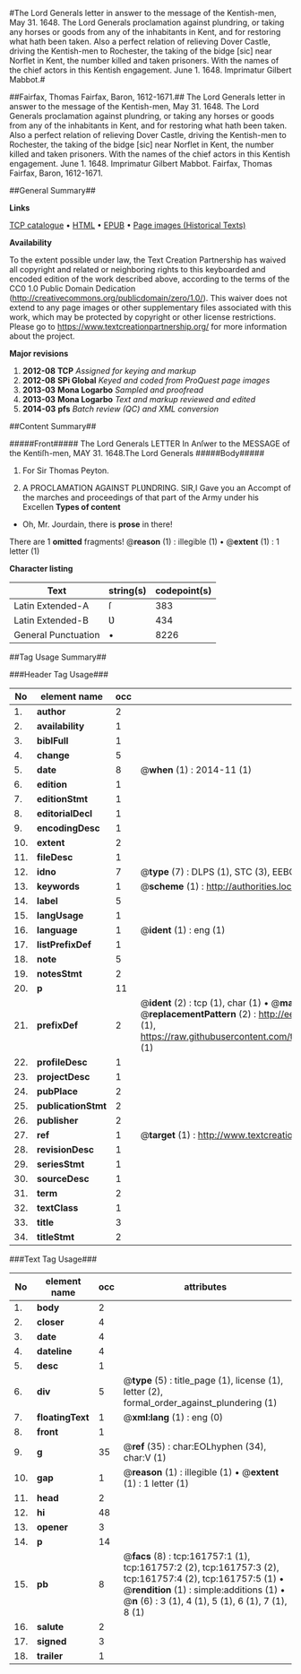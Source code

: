 #The Lord Generals letter in answer to the message of the Kentish-men, May 31. 1648. The Lord Generals proclamation against plundring, or taking any horses or goods from any of the inhabitants in Kent, and for restoring what hath been taken. Also a perfect relation of relieving Dover Castle, driving the Kentish-men to Rochester, the taking of the bidge [sic] near Norflet in Kent, the number killed and taken prisoners. With the names of the chief actors in this Kentish engagement. June 1. 1648. Imprimatur Gilbert Mabbot.#

##Fairfax, Thomas Fairfax, Baron, 1612-1671.##
The Lord Generals letter in answer to the message of the Kentish-men, May 31. 1648. The Lord Generals proclamation against plundring, or taking any horses or goods from any of the inhabitants in Kent, and for restoring what hath been taken. Also a perfect relation of relieving Dover Castle, driving the Kentish-men to Rochester, the taking of the bidge [sic] near Norflet in Kent, the number killed and taken prisoners. With the names of the chief actors in this Kentish engagement. June 1. 1648. Imprimatur Gilbert Mabbot.
Fairfax, Thomas Fairfax, Baron, 1612-1671.

##General Summary##

**Links**

[TCP catalogue](http://www.ota.ox.ac.uk/tcp/)  • 
[HTML](http://tei.it.ox.ac.uk/tcp/Texts-HTML/free/A84/A84786.html)  • 
[EPUB](http://tei.it.ox.ac.uk/tcp/Texts-EPUB/free/A84/A84786.epub) • 
[Page images (Historical Texts)](https://historicaltexts.jisc.ac.uk/eebo-99862503e)

**Availability**

To the extent possible under law, the Text Creation Partnership has waived all copyright and related or neighboring rights to this keyboarded and encoded edition of the work described above, according to the terms of the CC0 1.0 Public Domain Dedication (http://creativecommons.org/publicdomain/zero/1.0/). This waiver does not extend to any page images or other supplementary files associated with this work, which may be protected by copyright or other license restrictions. Please go to https://www.textcreationpartnership.org/ for more information about the project.

**Major revisions**

1. __2012-08__ __TCP__ *Assigned for keying and markup*
1. __2012-08__ __SPi Global__ *Keyed and coded from ProQuest page images*
1. __2013-03__ __Mona Logarbo__ *Sampled and proofread*
1. __2013-03__ __Mona Logarbo__ *Text and markup reviewed and edited*
1. __2014-03__ __pfs__ *Batch review (QC) and XML conversion*

##Content Summary##

#####Front#####
The Lord Generals LETTER In Anſwer to the MESSAGE of the Kentiſh-men, MAY 31. 1648.The Lord Generals
#####Body#####

1. For Sir Thomas Peyton.

1. A PROCLAMATION AGAINST PLƲNDRING.
SIR,I Gave you an Accompt of the marches and proceedings of that part of the Army under his Excellen
**Types of content**

  * Oh, Mr. Jourdain, there is **prose** in there!

There are 1 **omitted** fragments! 
 @__reason__ (1) : illegible (1)  •  @__extent__ (1) : 1 letter (1)

**Character listing**


|Text|string(s)|codepoint(s)|
|---|---|---|
|Latin Extended-A|ſ|383|
|Latin Extended-B|Ʋ|434|
|General Punctuation|•|8226|

##Tag Usage Summary##

###Header Tag Usage###

|No|element name|occ|attributes|
|---|---|---|---|
|1.|__author__|2||
|2.|__availability__|1||
|3.|__biblFull__|1||
|4.|__change__|5||
|5.|__date__|8| @__when__ (1) : 2014-11 (1)|
|6.|__edition__|1||
|7.|__editionStmt__|1||
|8.|__editorialDecl__|1||
|9.|__encodingDesc__|1||
|10.|__extent__|2||
|11.|__fileDesc__|1||
|12.|__idno__|7| @__type__ (7) : DLPS (1), STC (3), EEBO-CITATION (1), PROQUEST (1), VID (1)|
|13.|__keywords__|1| @__scheme__ (1) : http://authorities.loc.gov/ (1)|
|14.|__label__|5||
|15.|__langUsage__|1||
|16.|__language__|1| @__ident__ (1) : eng (1)|
|17.|__listPrefixDef__|1||
|18.|__note__|5||
|19.|__notesStmt__|2||
|20.|__p__|11||
|21.|__prefixDef__|2| @__ident__ (2) : tcp (1), char (1)  •  @__matchPattern__ (2) : ([0-9\-]+):([0-9IVX]+) (1), (.+) (1)  •  @__replacementPattern__ (2) : http://eebo.chadwyck.com/downloadtiff?vid=$1&page=$2 (1), https://raw.githubusercontent.com/textcreationpartnership/Texts/master/tcpchars.xml#$1 (1)|
|22.|__profileDesc__|1||
|23.|__projectDesc__|1||
|24.|__pubPlace__|2||
|25.|__publicationStmt__|2||
|26.|__publisher__|2||
|27.|__ref__|1| @__target__ (1) : http://www.textcreationpartnership.org/docs/. (1)|
|28.|__revisionDesc__|1||
|29.|__seriesStmt__|1||
|30.|__sourceDesc__|1||
|31.|__term__|2||
|32.|__textClass__|1||
|33.|__title__|3||
|34.|__titleStmt__|2||


###Text Tag Usage###

|No|element name|occ|attributes|
|---|---|---|---|
|1.|__body__|2||
|2.|__closer__|4||
|3.|__date__|4||
|4.|__dateline__|4||
|5.|__desc__|1||
|6.|__div__|5| @__type__ (5) : title_page (1), license (1), letter (2), formal_order_against_plundering (1)|
|7.|__floatingText__|1| @__xml:lang__ (1) : eng (0)|
|8.|__front__|1||
|9.|__g__|35| @__ref__ (35) : char:EOLhyphen (34), char:V (1)|
|10.|__gap__|1| @__reason__ (1) : illegible (1)  •  @__extent__ (1) : 1 letter (1)|
|11.|__head__|2||
|12.|__hi__|48||
|13.|__opener__|3||
|14.|__p__|14||
|15.|__pb__|8| @__facs__ (8) : tcp:161757:1 (1), tcp:161757:2 (2), tcp:161757:3 (2), tcp:161757:4 (2), tcp:161757:5 (1)  •  @__rendition__ (1) : simple:additions (1)  •  @__n__ (6) : 3 (1), 4 (1), 5 (1), 6 (1), 7 (1), 8 (1)|
|16.|__salute__|2||
|17.|__signed__|3||
|18.|__trailer__|1||
